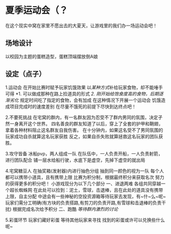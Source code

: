 # 夏季运动会（？

在这个现实中窝在家里不愿出去的大夏天，让游戏里的我们办一场运动会吧！



## 场地设计

以校园为主题的蛋糕造型，蛋糕顶端摆放倒A娘

## 设定（点子）

1.运动会
在开始比赛时赋予玩家饥饿效果
以*某种方式*补给玩家食物，却不能唾手可得
*1. 可以做成那种在路上捡道具的形式
*2. 刚开始给饱食度高的食物，后期逐渐劣化*
规定时间吃了指定的食物，会有加成
在这种情况下开展一个运动会
饥饿造成项目完成时的速度差别
在尽量不饿死的前提下尽快到达终点吧！

2.不要死挑战
在宅窝的群内，有一名群友因为忍受不了群内男同的氛围，决定孑然一身离开这个世界。
四名善良的群友知道了以后，穿上了全套的护甲和鞘翅，拿着各种材料阻止这名群友自我伤害。
在十分钟内，如果这名受不了男同氛围的玩家成功自杀就算这名玩家获胜
反之，如果自杀失败就算拯救这名玩家的团队获胜。

3.攻守皆备
冰船pvp，两人组成一队
在队伍中，一人负责开船，一人负责射箭，进行团队配合
铺一层水给船行驶，水底下是虚空，先掉下虚空的就出局

4.宅窝糖豆人
在抽奖箱(发射器)内进行抽色分组
抽到同一颜色的视为一队
每个人都可以携带小道具，且有携带上限
比赛为积分制，根据最终积分来获取名次
努力的获得更多的积分吧！
小游戏现分为以下几个部分
一、进退两难
各组共同穿越一个超长蜘蛛网
在此处可以捡到：泥土，雪球，击退棒，且在此处的道具没有携带上限，自主分配
中途会有一些神秘的空投资源箱等待玩家去发现，有~什~么~呢~
玩家们需分工明确(有方块的负责搭路,有剪刀的负责开路,有雪球和击退棒的负责干扰)
根据完成名次给予积分
二、跑酷
*等待群内激烈的讨论*

5.彩蛋环节
玩家们藏好彩蛋
等待其他玩家来寻找
找到的彩蛋或许可以兑换些什么呢~
